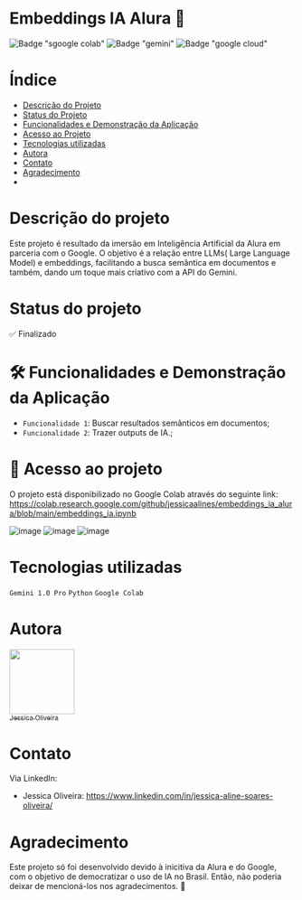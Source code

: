# Embeddings IA Alura :link:

![Badge "sgoogle colab"](https://img.shields.io/badge/Colab-F9AB00?style=for-the-badge&logo=googlecolab&color=525252)
![Badge "gemini"](https://img.shields.io/badge/Gemini-8E75B2?style=for-the-badge&logo=googlebard&logoColor=fff)
![Badge "google cloud"](https://img.shields.io/badge/Google_Cloud-4285F4?style=for-the-badge&logo=google-cloud&logoColor=white)


# Índice 

* [Descrição do Projeto](#descrição-do-projeto)
* [Status do Projeto](#status-do-Projeto)
* [Funcionalidades e Demonstração da Aplicação](#funcionalidades-e-demonstração-da-aplicação)
* [Acesso ao Projeto](#acesso-ao-projeto)
* [Tecnologias utilizadas](#tecnologias-utilizadas)
* [Autora](#autores)
* [Contato](#contato)
* [Agradecimento](#agradecimento)
* 

# Descrição do projeto

Este projeto é resultado da imersão em Inteligência Artificial da Alura em parceria com o Google. O objetivo é a relação entre LLMs( Large Language Model) e embeddings, facilitando a busca semântica em documentos e também, dando um toque mais criativo com a API do Gemini.


# Status do projeto

✅ Finalizado


# 🛠️ Funcionalidades e Demonstração da Aplicação

- `Funcionalidade 1`: Buscar resultados semânticos em documentos;
- `Funcionalidade 2`: Trazer outputs de IA.;


# 📁 Acesso ao projeto

O projeto está disponibilizado no Google Colab através do seguinte link: https://colab.research.google.com/github/jessicaalines/embeddings_ia_alura/blob/main/embeddings_ia.ipynb

![image](https://github.com/jessicaalines/embeddings_ia_alura/assets/97490698/9901f9f6-a419-4534-b4b4-620f2e2be5ac)
![image](https://github.com/jessicaalines/embeddings_ia_alura/assets/97490698/a453d14c-2cb6-4a54-b047-0d2b0163ede8)
![image](https://github.com/jessicaalines/embeddings_ia_alura/assets/97490698/b4fad069-2234-4e7a-8e86-34b91ce23d03)


# Tecnologias utilizadas

``` Gemini 1.0 Pro ```
``` Python ```
``` Google Colab ```


# Autora

[<img loading="lazy" src="https://avatars.githubusercontent.com/u/97490698?v=4" width=115><br><sub>Jessica Oliveira</sub>](https://github.com/jessicaalines) 


# Contato

Via LinkedIn:

* Jessica Oliveira: https://www.linkedin.com/in/jessica-aline-soares-oliveira/


# Agradecimento

Este projeto só foi desenvolvido devido à inicitiva da Alura e do Google, com o objetivo de democratizar o uso de IA no Brasil. Então, não poderia deixar de mencioná-los nos agradecimentos. 💙




